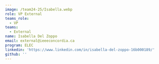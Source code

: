 ```yaml
---
image: /team24-25/Isabella.webp
role: VP External
teams_role:
  - VP
teams:
  - External
name: Isabella Del Zoppo
email: external@ieeeconcordia.ca
program: ELEC
linkedin: 'https://www.linkedin.com/in/isabella-del-zoppo-16b000189/'
github: ''
---
```


